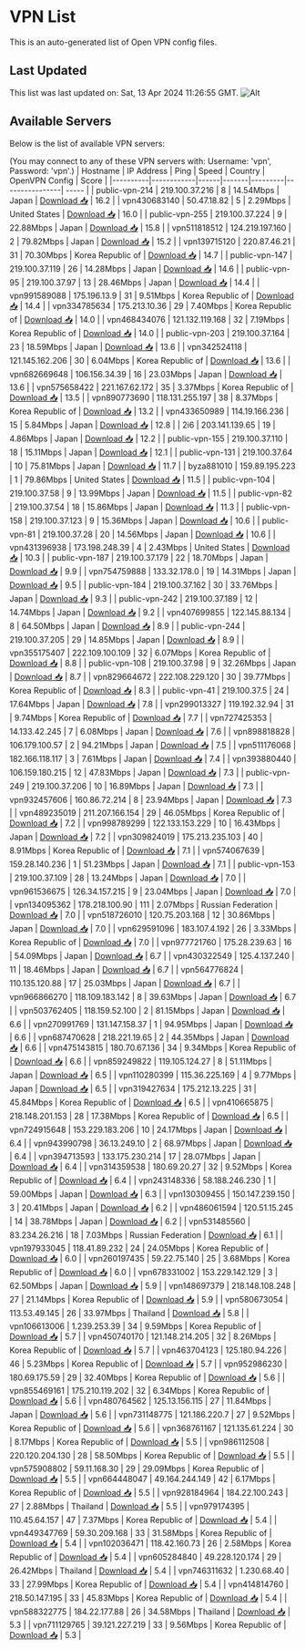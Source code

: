 # VPN List

This is an auto-generated list of Open VPN config files.

## Last Updated

This list was last updated on: Sat, 13 Apr 2024 11:26:55 GMT.
![Alt](https://repobeats.axiom.co/api/embed/186b98318ef1479477931607c1ad7d823f12451f.svg "Repobeats analytics image")

## Available Servers

Below is the list of available VPN servers:

(You may connect to any of these VPN servers with: Username: 'vpn', Password: 'vpn'.)
| Hostname | IP Address | Ping | Speed | Country | OpenVPN Config | Score |
|----------|------------|------|-------|---------|----------------| ----- |
| public-vpn-214 | 219.100.37.216 | 8 | 14.54Mbps | Japan | [Download 📥](./configs/server_0_JP.ovpn) | 16.2 |
| vpn430683140 | 50.47.18.82 | 5 | 2.29Mbps | United States | [Download 📥](./configs/server_1_US.ovpn) | 16.0 |
| public-vpn-255 | 219.100.37.224 | 9 | 22.88Mbps | Japan | [Download 📥](./configs/server_2_JP.ovpn) | 15.8 |
| vpn511818512 | 124.219.197.160 | 2 | 79.82Mbps | Japan | [Download 📥](./configs/server_3_JP.ovpn) | 15.2 |
| vpn139715120 | 220.87.46.21 | 31 | 70.30Mbps | Korea Republic of | [Download 📥](./configs/server_4_KR.ovpn) | 14.7 |
| public-vpn-147 | 219.100.37.119 | 26 | 14.28Mbps | Japan | [Download 📥](./configs/server_5_JP.ovpn) | 14.6 |
| public-vpn-95 | 219.100.37.97 | 13 | 28.46Mbps | Japan | [Download 📥](./configs/server_6_JP.ovpn) | 14.4 |
| vpn991589088 | 175.196.13.9 | 31 | 9.51Mbps | Korea Republic of | [Download 📥](./configs/server_7_KR.ovpn) | 14.4 |
| vpn334785634 | 175.213.10.36 | 29 | 7.40Mbps | Korea Republic of | [Download 📥](./configs/server_8_KR.ovpn) | 14.0 |
| vpn468434076 | 121.132.119.168 | 32 | 7.19Mbps | Korea Republic of | [Download 📥](./configs/server_9_KR.ovpn) | 14.0 |
| public-vpn-203 | 219.100.37.164 | 23 | 18.59Mbps | Japan | [Download 📥](./configs/server_10_JP.ovpn) | 13.6 |
| vpn342524118 | 121.145.162.206 | 30 | 6.04Mbps | Korea Republic of | [Download 📥](./configs/server_11_KR.ovpn) | 13.6 |
| vpn682669648 | 106.156.34.39 | 16 | 23.03Mbps | Japan | [Download 📥](./configs/server_12_JP.ovpn) | 13.6 |
| vpn575658422 | 221.167.62.172 | 35 | 3.37Mbps | Korea Republic of | [Download 📥](./configs/server_13_KR.ovpn) | 13.5 |
| vpn890773690 | 118.131.255.197 | 38 | 8.37Mbps | Korea Republic of | [Download 📥](./configs/server_14_KR.ovpn) | 13.2 |
| vpn433650989 | 114.19.166.236 | 15 | 5.84Mbps | Japan | [Download 📥](./configs/server_15_JP.ovpn) | 12.8 |
| 2i6 | 203.141.139.65 | 19 | 4.86Mbps | Japan | [Download 📥](./configs/server_16_JP.ovpn) | 12.2 |
| public-vpn-155 | 219.100.37.110 | 18 | 15.11Mbps | Japan | [Download 📥](./configs/server_17_JP.ovpn) | 12.1 |
| public-vpn-131 | 219.100.37.64 | 10 | 75.81Mbps | Japan | [Download 📥](./configs/server_18_JP.ovpn) | 11.7 |
| byza881010 | 159.89.195.223 | 1 | 79.86Mbps | United States | [Download 📥](./configs/server_19_US.ovpn) | 11.5 |
| public-vpn-104 | 219.100.37.58 | 9 | 13.99Mbps | Japan | [Download 📥](./configs/server_20_JP.ovpn) | 11.5 |
| public-vpn-82 | 219.100.37.54 | 18 | 15.86Mbps | Japan | [Download 📥](./configs/server_21_JP.ovpn) | 11.3 |
| public-vpn-158 | 219.100.37.123 | 9 | 15.36Mbps | Japan | [Download 📥](./configs/server_22_JP.ovpn) | 10.6 |
| public-vpn-81 | 219.100.37.28 | 20 | 14.56Mbps | Japan | [Download 📥](./configs/server_23_JP.ovpn) | 10.6 |
| vpn431396938 | 173.198.248.39 | 4 | 2.43Mbps | United States | [Download 📥](./configs/server_24_US.ovpn) | 10.3 |
| public-vpn-187 | 219.100.37.179 | 22 | 18.70Mbps | Japan | [Download 📥](./configs/server_25_JP.ovpn) | 9.9 |
| vpn754759888 | 133.32.178.0 | 19 | 14.31Mbps | Japan | [Download 📥](./configs/server_26_JP.ovpn) | 9.5 |
| public-vpn-184 | 219.100.37.162 | 30 | 33.76Mbps | Japan | [Download 📥](./configs/server_27_JP.ovpn) | 9.3 |
| public-vpn-242 | 219.100.37.189 | 12 | 14.74Mbps | Japan | [Download 📥](./configs/server_28_JP.ovpn) | 9.2 |
| vpn407699855 | 122.145.88.134 | 8 | 64.50Mbps | Japan | [Download 📥](./configs/server_29_JP.ovpn) | 8.9 |
| public-vpn-244 | 219.100.37.205 | 29 | 14.85Mbps | Japan | [Download 📥](./configs/server_30_JP.ovpn) | 8.9 |
| vpn355175407 | 222.109.100.109 | 32 | 6.07Mbps | Korea Republic of | [Download 📥](./configs/server_31_KR.ovpn) | 8.8 |
| public-vpn-108 | 219.100.37.98 | 9 | 32.26Mbps | Japan | [Download 📥](./configs/server_32_JP.ovpn) | 8.7 |
| vpn829664672 | 222.108.229.120 | 30 | 39.77Mbps | Korea Republic of | [Download 📥](./configs/server_33_KR.ovpn) | 8.3 |
| public-vpn-41 | 219.100.37.5 | 24 | 17.64Mbps | Japan | [Download 📥](./configs/server_34_JP.ovpn) | 7.8 |
| vpn299013327 | 119.192.32.94 | 31 | 9.74Mbps | Korea Republic of | [Download 📥](./configs/server_35_KR.ovpn) | 7.7 |
| vpn727425353 | 14.133.42.245 | 7 | 6.08Mbps | Japan | [Download 📥](./configs/server_36_JP.ovpn) | 7.6 |
| vpn898818828 | 106.179.100.57 | 2 | 94.21Mbps | Japan | [Download 📥](./configs/server_37_JP.ovpn) | 7.5 |
| vpn511176068 | 182.166.118.117 | 3 | 7.61Mbps | Japan | [Download 📥](./configs/server_38_JP.ovpn) | 7.4 |
| vpn393880440 | 106.159.180.215 | 12 | 47.83Mbps | Japan | [Download 📥](./configs/server_39_JP.ovpn) | 7.3 |
| public-vpn-249 | 219.100.37.206 | 10 | 16.89Mbps | Japan | [Download 📥](./configs/server_40_JP.ovpn) | 7.3 |
| vpn932457606 | 160.86.72.214 | 8 | 23.94Mbps | Japan | [Download 📥](./configs/server_41_JP.ovpn) | 7.3 |
| vpn489235019 | 211.207.166.154 | 29 | 46.05Mbps | Korea Republic of | [Download 📥](./configs/server_42_KR.ovpn) | 7.2 |
| vpn998789299 | 122.133.153.229 | 10 | 16.43Mbps | Japan | [Download 📥](./configs/server_43_JP.ovpn) | 7.2 |
| vpn309824019 | 175.213.235.103 | 40 | 8.91Mbps | Korea Republic of | [Download 📥](./configs/server_44_KR.ovpn) | 7.1 |
| vpn574067639 | 159.28.140.236 | 1 | 51.23Mbps | Japan | [Download 📥](./configs/server_45_JP.ovpn) | 7.1 |
| public-vpn-153 | 219.100.37.109 | 28 | 13.24Mbps | Japan | [Download 📥](./configs/server_46_JP.ovpn) | 7.0 |
| vpn961536675 | 126.34.157.215 | 9 | 23.04Mbps | Japan | [Download 📥](./configs/server_47_JP.ovpn) | 7.0 |
| vpn134095362 | 178.218.100.90 | 111 | 2.07Mbps | Russian Federation | [Download 📥](./configs/server_48_RU.ovpn) | 7.0 |
| vpn518726010 | 120.75.203.168 | 12 | 30.86Mbps | Japan | [Download 📥](./configs/server_49_JP.ovpn) | 7.0 |
| vpn629591096 | 183.107.4.192 | 26 | 3.33Mbps | Korea Republic of | [Download 📥](./configs/server_50_KR.ovpn) | 7.0 |
| vpn977721760 | 175.28.239.63 | 16 | 54.09Mbps | Japan | [Download 📥](./configs/server_51_JP.ovpn) | 6.7 |
| vpn430322549 | 125.4.137.240 | 11 | 18.46Mbps | Japan | [Download 📥](./configs/server_52_JP.ovpn) | 6.7 |
| vpn564776824 | 110.135.120.88 | 17 | 25.03Mbps | Japan | [Download 📥](./configs/server_53_JP.ovpn) | 6.7 |
| vpn966866270 | 118.109.183.142 | 8 | 39.63Mbps | Japan | [Download 📥](./configs/server_54_JP.ovpn) | 6.7 |
| vpn503762405 | 118.159.52.100 | 2 | 81.15Mbps | Japan | [Download 📥](./configs/server_55_JP.ovpn) | 6.6 |
| vpn270991769 | 131.147.158.37 | 1 | 94.95Mbps | Japan | [Download 📥](./configs/server_56_JP.ovpn) | 6.6 |
| vpn687470628 | 218.221.19.65 | 2 | 44.35Mbps | Japan | [Download 📥](./configs/server_57_JP.ovpn) | 6.6 |
| vpn475143815 | 180.70.67.136 | 34 | 9.34Mbps | Korea Republic of | [Download 📥](./configs/server_58_KR.ovpn) | 6.6 |
| vpn859249822 | 119.105.124.27 | 8 | 51.11Mbps | Japan | [Download 📥](./configs/server_59_JP.ovpn) | 6.5 |
| vpn110280399 | 115.36.225.169 | 4 | 9.77Mbps | Japan | [Download 📥](./configs/server_60_JP.ovpn) | 6.5 |
| vpn319427634 | 175.212.13.225 | 31 | 45.84Mbps | Korea Republic of | [Download 📥](./configs/server_61_KR.ovpn) | 6.5 |
| vpn410665875 | 218.148.201.153 | 28 | 17.38Mbps | Korea Republic of | [Download 📥](./configs/server_62_KR.ovpn) | 6.5 |
| vpn724915648 | 153.229.183.206 | 10 | 24.17Mbps | Japan | [Download 📥](./configs/server_63_JP.ovpn) | 6.4 |
| vpn943990798 | 36.13.249.10 | 2 | 68.97Mbps | Japan | [Download 📥](./configs/server_64_JP.ovpn) | 6.4 |
| vpn394713593 | 133.175.230.214 | 17 | 28.07Mbps | Japan | [Download 📥](./configs/server_65_JP.ovpn) | 6.4 |
| vpn314359538 | 180.69.20.27 | 32 | 9.52Mbps | Korea Republic of | [Download 📥](./configs/server_66_KR.ovpn) | 6.4 |
| vpn243148336 | 58.188.246.230 | 1 | 59.00Mbps | Japan | [Download 📥](./configs/server_67_JP.ovpn) | 6.3 |
| vpn130309455 | 150.147.239.150 | 3 | 20.41Mbps | Japan | [Download 📥](./configs/server_68_JP.ovpn) | 6.2 |
| vpn486061594 | 120.51.15.245 | 14 | 38.78Mbps | Japan | [Download 📥](./configs/server_69_JP.ovpn) | 6.2 |
| vpn531485560 | 83.234.26.216 | 18 | 7.03Mbps | Russian Federation | [Download 📥](./configs/server_70_RU.ovpn) | 6.1 |
| vpn197933045 | 118.41.89.232 | 24 | 24.05Mbps | Korea Republic of | [Download 📥](./configs/server_71_KR.ovpn) | 6.0 |
| vpn260197435 | 59.22.75.140 | 25 | 3.68Mbps | Korea Republic of | [Download 📥](./configs/server_72_KR.ovpn) | 6.0 |
| vpn678331002 | 153.229.142.129 | 3 | 62.50Mbps | Japan | [Download 📥](./configs/server_73_JP.ovpn) | 5.9 |
| vpn148697379 | 218.148.108.248 | 27 | 21.14Mbps | Korea Republic of | [Download 📥](./configs/server_74_KR.ovpn) | 5.9 |
| vpn580673054 | 113.53.49.145 | 26 | 33.97Mbps | Thailand | [Download 📥](./configs/server_75_TH.ovpn) | 5.8 |
| vpn106613006 | 1.239.253.39 | 34 | 9.59Mbps | Korea Republic of | [Download 📥](./configs/server_76_KR.ovpn) | 5.7 |
| vpn450740170 | 121.148.214.205 | 32 | 8.26Mbps | Korea Republic of | [Download 📥](./configs/server_77_KR.ovpn) | 5.7 |
| vpn463704123 | 125.180.94.226 | 46 | 5.23Mbps | Korea Republic of | [Download 📥](./configs/server_78_KR.ovpn) | 5.7 |
| vpn952986230 | 180.69.175.59 | 29 | 32.40Mbps | Korea Republic of | [Download 📥](./configs/server_79_KR.ovpn) | 5.6 |
| vpn855469161 | 175.210.119.202 | 32 | 6.34Mbps | Korea Republic of | [Download 📥](./configs/server_80_KR.ovpn) | 5.6 |
| vpn480764562 | 125.13.156.115 | 27 | 11.84Mbps | Japan | [Download 📥](./configs/server_81_JP.ovpn) | 5.6 |
| vpn731148775 | 121.186.220.7 | 27 | 9.52Mbps | Korea Republic of | [Download 📥](./configs/server_82_KR.ovpn) | 5.6 |
| vpn368761167 | 121.135.61.224 | 30 | 8.17Mbps | Korea Republic of | [Download 📥](./configs/server_83_KR.ovpn) | 5.5 |
| vpn986112508 | 220.120.204.130 | 28 | 58.50Mbps | Korea Republic of | [Download 📥](./configs/server_84_KR.ovpn) | 5.5 |
| vpn575908802 | 59.11.168.30 | 29 | 29.09Mbps | Korea Republic of | [Download 📥](./configs/server_85_KR.ovpn) | 5.5 |
| vpn664448047 | 49.164.244.149 | 42 | 6.17Mbps | Korea Republic of | [Download 📥](./configs/server_86_KR.ovpn) | 5.5 |
| vpn928184964 | 184.22.100.243 | 27 | 2.88Mbps | Thailand | [Download 📥](./configs/server_87_TH.ovpn) | 5.5 |
| vpn979174395 | 110.45.64.157 | 47 | 7.37Mbps | Korea Republic of | [Download 📥](./configs/server_88_KR.ovpn) | 5.4 |
| vpn449347769 | 59.30.209.168 | 33 | 31.58Mbps | Korea Republic of | [Download 📥](./configs/server_89_KR.ovpn) | 5.4 |
| vpn102036471 | 118.42.160.73 | 26 | 2.58Mbps | Korea Republic of | [Download 📥](./configs/server_90_KR.ovpn) | 5.4 |
| vpn605284840 | 49.228.120.174 | 29 | 26.42Mbps | Thailand | [Download 📥](./configs/server_91_TH.ovpn) | 5.4 |
| vpn746311632 | 1.230.68.40 | 33 | 27.99Mbps | Korea Republic of | [Download 📥](./configs/server_92_KR.ovpn) | 5.4 |
| vpn414814760 | 218.50.147.195 | 33 | 45.83Mbps | Korea Republic of | [Download 📥](./configs/server_93_KR.ovpn) | 5.4 |
| vpn588322775 | 184.22.177.88 | 26 | 34.58Mbps | Thailand | [Download 📥](./configs/server_94_TH.ovpn) | 5.3 |
| vpn711129765 | 39.121.227.219 | 33 | 9.56Mbps | Korea Republic of | [Download 📥](./configs/server_95_KR.ovpn) | 5.3 |
